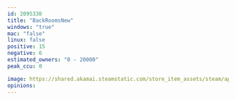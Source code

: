 ```yaml
---
id: 2095330
title: "BackRoomsNew"
windows: "true"
mac: "false"
linux: false
positive: 15
negative: 6
estimated_owners: "0 - 20000"
peak_ccu: 0

image: https://shared.akamai.steamstatic.com/store_item_assets/steam/apps/2095330/header.jpg?t=1713974950
opinions:
---
```

